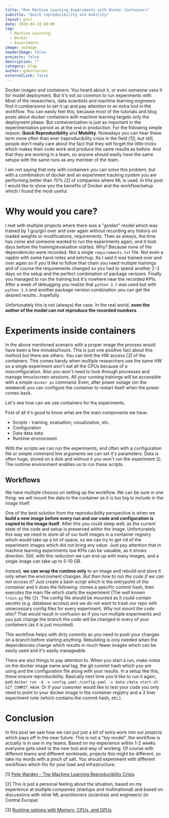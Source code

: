 ```yaml
---
title: "Run Machine Learning Experiments with Docker Containers"
subtitle: "Quick reproducibility and mobility"
layout: post
date: 2020-04-18 00:00
tag:
  - Machine Learning
  - Docker
  - Experiments
image: noimage
headerImage: false
projects: false
description: ""
category: blog
author: gaborvecsei
externalLink: false
---
```


Docker images and containers. You heard about it, or even someone uses it for model deployment. But it's not so common to run experiments with. Most of the researchers, data scientists and machine learning engineers find it cumbersome to set it up and pay attention to an extra tool in the workflow. You can easily feel this, because most of the tutorials and blog posts about docker containers with machine learning targets only the deployment phase. But containerization is just as important in the experimentation period as at the end in production. For the following simple reason: **Quick Reproducibility** and **Mobility**. Nowadays you can hear these term more often than ever (reproducibility crisis in the field *[1]*), but still, people don't really care about the fact that they will forget the little tricks which makes their code work and produce the same results as before. And that they are working in a team, so anyone should easily have the same setups with the same runs as any member of the team.

I am not saying that only with containers you can solve this problem, but with a combination of docker and an experiment tracking system you are performing better than 70% *[2]* of companies where ML is used. In this post I would like to show you the benefits of Docker and the workflow/setup which I found the most useful.

# Why would you care?

I met with multiple projects where there was a "golden" model which was trained by 1 guy/girl over and over again without recording any history on loaded weights or modifications, requirements. Then as always, the time has come and someone wanted to run the experiments again, and it took days before the training/evaluation started. Why? Because none of the dependencies were recorded. Not a single `requirements.txt` file. Not even a napkin with some hand notes and ketchup. As I said it was trained over and over again so if you'd like to follow that chain you need multiple trainings and of course the requirements changed so you had to spend another 2-3 days on the setup and the perfect combination of package versions. Finally you managed to run the training but it's nowhere near the recorded KPIs. After a week of debugging you realize that `python 3.7` was used but with `python 3.5` and another package version combination you can get the desired results...hopefully.

Unfortunately this is not (always) the case. In the real world, **even the author of the model can not reproduce the recorded numbers**.

# Experiments inside containers

In the above mentioned scenario with a proper image the process would have been a few minutes/hours. This is just one positive fact about this method but there are others. You can limit the HW access *[3]* of the containers. This comes handy when multiple researchers use the same HW so a single experiment won't eat all the CPUs because of a misconfiguration. Also you won't need to look through processes and manage tmux/screen sessions. All your running trainings will be accessible with a simple `docker ps` command. Even, after power outage (on the weekend) you can configure the container to restart itself when the power comes back.

Let's see how can we use containers for the experiments.

First of all it's good to know what are the main components we have:
- Scripts - training, evaluation, visualization, etc.
- Configuration
- Data data data
- Runtime environment

With the scripts we can run the experiments, and often with a configuration file or simple command line arguments we can set it's parameters. Data is often huge, stored on a disk and without it you won't run the experiment 😉. The runtime environment enables us to run these scripts.

## Workflows

We have multiple choices on setting up the workflow. We can be sure in one thing: we will mount the data to the container as it is too big to include in the image itself.

One of the best solution from the reproducibility perspective is when we **build a new image before every run and our code and configuration is copied to the image itself**. After this you could sleep well, as the current state of the code and setup is preserved within the image. Unfortunately this way we need to store all of our built images in a container registry which would take up a lot of space, so we can try to get rid of the experiment images which did not bring any value. Just pay attention that in machine learning experiments low KPIs can be valuable, as it shows direction. Still, with this reduction we can end up with many images, and a single image can take up to 5-10 GB.

Instead, **we can wrap the runtime only** to an image and rebuild and store it only when the environment changes. *But then how to run the code if we can not access it?* Just create a bash script which is the entrypoint of the container and it does the following: clones a specific commit hash, then executes the main file which starts the experiment (The well known `train.py` file 😏). The config file should be mounted as it could contain secrets (e.g. database access) and we do not want to trash our repo with unnecessary config files for every experiment. *Why not mount the code also?* That would result in confusion as if you run multiple experiments and you just change the branch the code will be changed in every of your containers (as it is just mounted).

This workflow helps with dirty commits as you need to push your changes on a branch before starting anything. Rebuilding is only needed when the dependencies change which results in much fewer images which can be easily used and it's easily manageable.

There are also things to pay attention to. When you start a run, make notes on the docker image name and tag, the git commit hash which you are using and the configuration file along with your results. In a setup like this, these ensure reproducibility. Basically next time you'd like to run it again, just `docker run -d -v config.yaml:/config.yaml -v data:/data start.sh GIT_COMMIT_HASH`. Or if your coworker would like to test your code you only need to point to your docker image in the container registry and a 3 liner experiment note (which contains the commit hash, etc.).

# Conclusion

In this post we saw how we can put just a bit of extra work into our projects which pays off in the near future. This is not a "toy model", the workflow is actually is in use in my teams. Based on my experience within 1-2 weeks everyone gets used to the new tool and way of working. Of course with different teams and different workloads, projects this might be different, so take my words with a pinch of salt. You should experiment with different workflows which fits for your load and infrastructure.


[1] [Pete Warden - The Machine Learning Reproducibility Crisis](https://petewarden.com/2018/03/19/the-machine-learning-reproducibility-crisis/)

[2] This is just a personal feeling about the situation, based on my experience at multiple companies (startups and multinational) and based on discussions with other ML practitioners (scientists and engineers) (in Central Europe)

[3] [Runtime options with Memory, CPUs, and GPUs](https://docs.docker.com/config/containers/resource_constraints/)
